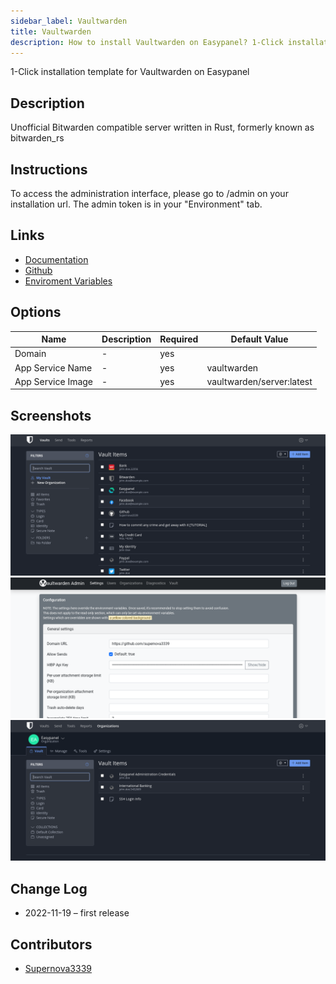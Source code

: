 ```yaml
---
sidebar_label: Vaultwarden
title: Vaultwarden
description: How to install Vaultwarden on Easypanel? 1-Click installation template for Vaultwarden on Easypanel
---
```


<!-- generated -->

1-Click installation template for Vaultwarden on Easypanel

## Description

Unofficial Bitwarden compatible server written in Rust, formerly known as bitwarden_rs

## Instructions

To access the administration interface, please go to /admin on your installation url. The admin token is in your &quot;Environment&quot; tab.

## Links

- [Documentation](https://github.com/dani-garcia/vaultwarden/wiki)
- [Github](https://github.com/dani-garcia/vaultwarden)
- [Enviroment Variables](https://github.com/dani-garcia/vaultwarden/blob/main/.env.template)

## Options

Name | Description | Required | Default Value
-|-|-|-
Domain | - | yes | 
App Service Name | - | yes | vaultwarden
App Service Image | - | yes | vaultwarden/server:latest

## Screenshots

![Vaultwarden Screenshot](./assets/screenshot1.png)
![Vaultwarden Screenshot](./assets/screenshot2.png)
![Vaultwarden Screenshot](./assets/screenshot3.png)

## Change Log

- 2022-11-19 – first release

## Contributors

- [Supernova3339](https://github.com/Supernova3339)
